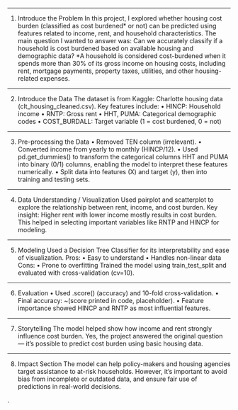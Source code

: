________________________________________

1. Introduce the Problem
In this project, I explored whether housing cost burden (classified as cost burdened* or not) can be predicted using features related to income, rent, and household characteristics. The main question I wanted to answer was: Can we accurately classify if a household is cost burdened based on available housing and demographic data?
*A household is considered cost-burdened when it spends more than 30% of its gross income on housing costs, including rent, mortgage payments, property taxes, utilities, and other housing-related expenses.
________________________________________
2. Introduce the Data
The dataset is from Kaggle: Charlotte housing data (clt_housing_cleaned.csv).
Key features include:
•	HINCP: Household income
•	RNTP: Gross rent
•	HHT, PUMA: Categorical demographic codes
•	COST_BURDALL: Target variable (1 = cost burdened, 0 = not)
________________________________________
3. Pre-processing the Data
•	Removed TEN column (irrelevant).
•	Converted income from yearly to monthly (HINCP/12).
•	Used pd.get_dummies() to transform the categorical columns HHT and PUMA into binary (0/1) columns, enabling the model to interpret these features numerically. 
•	Split data into features (X) and target (y), then into training and testing sets.
________________________________________
4. Data Understanding / Visualization
Used pairplot and scatterplot to explore the relationship between rent, income, and cost burden.
Key insight: Higher rent with lower income mostly results in cost burden.
This helped in selecting important variables like RNTP and HINCP for modeling.
________________________________________
5. Modeling
Used a Decision Tree Classifier for its interpretability and ease of visualization.
Pros:
•	Easy to understand
•	Handles non-linear data
Cons:
•	Prone to overfitting
Trained the model using train_test_split and evaluated with cross-validation (cv=10).
________________________________________
6. Evaluation
•	Used .score() (accuracy) and 10-fold cross-validation.
•	Final accuracy: ~(score printed in code, placeholder).
•	Feature importance showed HINCP and RNTP as most influential features.
________________________________________
7. Storytelling
The model helped show how income and rent strongly influence cost burden.
Yes, the project answered the original question — it’s possible to predict cost burden using basic housing data.
________________________________________
8. Impact Section
The model can help policy-makers and housing agencies target assistance to at-risk households.
However, it’s important to avoid bias from incomplete or outdated data, and ensure fair use of predictions in real-world decisions.

.

